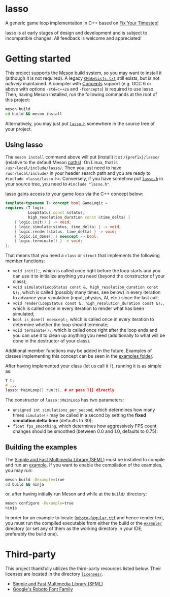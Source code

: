 # lasso

A generic game loop implementation in C++ based on
[Fix Your Timestep!](https://gafferongames.com/post/fix_your_timestep/)

lasso is at early stages of design and development and is subject to
incompatible changes. All feedback is welcome and appreciated!

# Getting started

This project supports the [Meson](https://mesonbuild.com/) build system,
so you may want to install it (although it is not required). A legacy
[`CMakeLists.txt`](CMakeLists.txt) still exists, but is not
*actively* maintained.
A compiler with
[Concepts](https://en.cppreference.com/w/cpp/language/constraints) support
(e.g. GCC 6 or above with options `-std=c++2a` and `-fconcepts`)
is required to use lasso. Then, having Meson installed,
run the following commands at the root of this project:

```sh
meson build
cd build && meson install
```

Alternatively, you may just put [`lasso.h`](include/lasso.h) somewhere in
the source tree of your project.

## Using lasso

The `meson install` command above will put (install) it at `/{prefix}/lasso/`
(relative to the default Meson
[paths](https://mesonbuild.com/Builtin-options.html)).
On Linux, that is `/usr/local/include/lasso/`.
Then you just need to have `/usr/local/include/` in your header search path
and you are ready to `#include <lasso/lasso.h>`.
Conversely, if you have somehow put [`lasso.h`](include/lasso.h) in your
source tree, you need to `#include "lasso.h"`.

lasso gains access to your game loop via the C++ concept below:

```cpp
template<typename T> concept bool GameLogic =
requires (T logic,
          LoopStatus const &status,
          high_resolution_duration const &time_delta) {
    { logic.init() } -> void;
    { logic.simulate(status, time_delta) } -> void;
    { logic.render(status, time_delta) } -> void;
    { logic.is_done() } noexcept -> bool;
    { logic.terminate() } -> void;
};
```

That means that you need a `class` or `struct` that implements the
following member functions:

- `void init();`, which is called once right before the loop starts and you
  can use it to initialize anything you need (beyond the constructor of your
  class);
- `void simulate(LoopStatus const &, high_resolution_duration const &);`,
  which is called (possibly many times, see below) in every iteration to
  advance your simulation (input, physics, AI, etc.) since the last call;
- `void render(LoopStatus const &, high_resolution_duration const &);`,
  which is called once in every iteration to render what has been simulated;
- `bool is_done() noexcept;`, which is called once in every iteration to
  determine whether the loop should terminate;
- `void terminate();`, which is called once right after the loop ends and you
  can use it to clean up anything you need (additionally to what will be
  done in the destructor of your class).

Additional member functions may be added in the future.
Examples of classes implementing this concept can be seen in the
[examples folder](example/).

After having implemented your class (let us call it `T`),
running it is as simple as:

```cpp
T t;
# ...
lasso::MainLoop{}.run(t); # or pass T{} directly
```

The constructor of `lasso::MainLoop` has two parameters:

- `unsigned int simulations_per_second`, which determines how many times
  `simulate()` may be called in a second by setting the **fixed simulation
  delta time** (defaults to 30);
- `float fps_smoothing`, which determines how aggressively FPS count changes
  should be smoothed (between 0.0 and 1.0, defaults to 0.75).

## Building the examples

The [Simple and Fast Multimedia Library (SFML)](https://github.com/SFML/SFML)
must be installed to compile and run an [example](example/).
If you want to enable the compilation of the examples, you may run:

```sh
meson build -Dexample=true
cd build && ninja
```

or, after having initially run Meson and while at the `build/` directory:

```sh
meson configure -Dexample=true
ninja
```

In order for an example to locate [`Roboto-Regular.ttf`](example/res/font/) and
hence render text, you must run the compiled executable from either the build
or the [`example/`](example/) directory (or set any of them as the working
directory in your IDE; preferably the build one).

# Third-party

This project thankfully utilizes the third-party resources listed below.
Their licenses are located in the directory [`licenses/`](licenses/).

- [Simple and Fast Multimedia Library (SFML)](https://github.com/SFML/SFML)
- [Google's Roboto Font Family](https://github.com/google/roboto/)